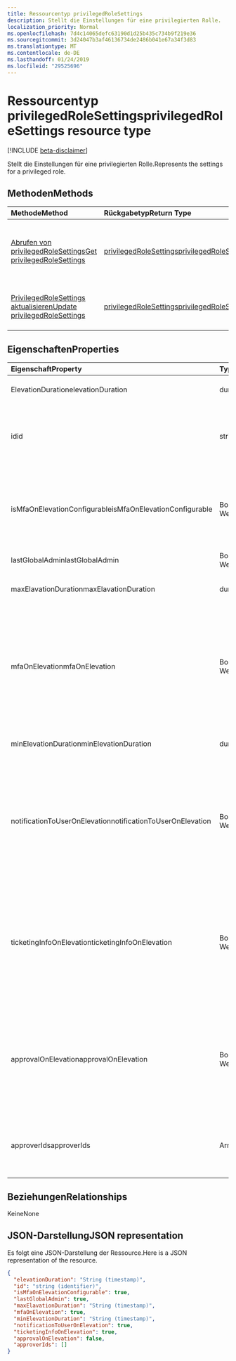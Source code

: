 ```yaml
---
title: Ressourcentyp privilegedRoleSettings
description: Stellt die Einstellungen für eine privilegierten Rolle.
localization_priority: Normal
ms.openlocfilehash: 7d4c14065defc63190d1d25b435c734b9f219e36
ms.sourcegitcommit: 3d24047b3af46136734de2486b041e67a34f3d83
ms.translationtype: MT
ms.contentlocale: de-DE
ms.lasthandoff: 01/24/2019
ms.locfileid: "29525696"
---
```

# <a name="privilegedrolesettings-resource-type"></a><span data-ttu-id="76f76-103">Ressourcentyp privilegedRoleSettings</span><span class="sxs-lookup"><span data-stu-id="76f76-103">privilegedRoleSettings resource type</span></span>

[!INCLUDE [beta-disclaimer](../../includes/beta-disclaimer.md)]

<span data-ttu-id="76f76-104">Stellt die Einstellungen für eine privilegierten Rolle.</span><span class="sxs-lookup"><span data-stu-id="76f76-104">Represents the settings for a privileged role.</span></span>


## <a name="methods"></a><span data-ttu-id="76f76-105">Methoden</span><span class="sxs-lookup"><span data-stu-id="76f76-105">Methods</span></span>

| <span data-ttu-id="76f76-106">Methode</span><span class="sxs-lookup"><span data-stu-id="76f76-106">Method</span></span>           | <span data-ttu-id="76f76-107">Rückgabetyp</span><span class="sxs-lookup"><span data-stu-id="76f76-107">Return Type</span></span>    |<span data-ttu-id="76f76-108">Beschreibung</span><span class="sxs-lookup"><span data-stu-id="76f76-108">Description</span></span>|
|:---------------|:--------|:----------|
|[<span data-ttu-id="76f76-109">Abrufen von privilegedRoleSettings</span><span class="sxs-lookup"><span data-stu-id="76f76-109">Get privilegedRoleSettings</span></span>](../api/privilegedrolesettings-get.md) | [<span data-ttu-id="76f76-110">privilegedRoleSettings</span><span class="sxs-lookup"><span data-stu-id="76f76-110">privilegedRoleSettings</span></span>](privilegedrolesettings.md) |<span data-ttu-id="76f76-111">Lesen Sie Eigenschaften und Beziehungen des PrivilegedRoleSettings-Objekts.</span><span class="sxs-lookup"><span data-stu-id="76f76-111">Read properties and relationships of privilegedRoleSettings object.</span></span>|
|[<span data-ttu-id="76f76-112">PrivilegedRoleSettings aktualisieren</span><span class="sxs-lookup"><span data-stu-id="76f76-112">Update privilegedRoleSettings</span></span>](../api/privilegedrolesettings-update.md) | [<span data-ttu-id="76f76-113">privilegedRoleSettings</span><span class="sxs-lookup"><span data-stu-id="76f76-113">privilegedRoleSettings</span></span>](privilegedrolesettings.md) |<span data-ttu-id="76f76-114">PrivilegedRoleSettings-Objekt zu aktualisieren.</span><span class="sxs-lookup"><span data-stu-id="76f76-114">Update privilegedRoleSettings object.</span></span>|
## <a name="properties"></a><span data-ttu-id="76f76-115">Eigenschaften</span><span class="sxs-lookup"><span data-stu-id="76f76-115">Properties</span></span>
| <span data-ttu-id="76f76-116">Eigenschaft</span><span class="sxs-lookup"><span data-stu-id="76f76-116">Property</span></span>     | <span data-ttu-id="76f76-117">Typ</span><span class="sxs-lookup"><span data-stu-id="76f76-117">Type</span></span>   |<span data-ttu-id="76f76-118">Beschreibung</span><span class="sxs-lookup"><span data-stu-id="76f76-118">Description</span></span>|
|:---------------|:--------|:----------|
|<span data-ttu-id="76f76-119">ElevationDuration</span><span class="sxs-lookup"><span data-stu-id="76f76-119">elevationDuration</span></span>|<span data-ttu-id="76f76-120">duration</span><span class="sxs-lookup"><span data-stu-id="76f76-120">duration</span></span>|<span data-ttu-id="76f76-121">Die Dauer, wenn die Rolle aktiviert ist.</span><span class="sxs-lookup"><span data-stu-id="76f76-121">The duration when the role is activated.</span></span>|
|<span data-ttu-id="76f76-122">id</span><span class="sxs-lookup"><span data-stu-id="76f76-122">id</span></span>|<span data-ttu-id="76f76-123">string</span><span class="sxs-lookup"><span data-stu-id="76f76-123">string</span></span>| <span data-ttu-id="76f76-124">Der eindeutige Bezeichner für die rolleneinstellungen.</span><span class="sxs-lookup"><span data-stu-id="76f76-124">The unique identifier for the role settings.</span></span> <span data-ttu-id="76f76-125">Schreibgeschützt.</span><span class="sxs-lookup"><span data-stu-id="76f76-125">Read-only.</span></span>|
|<span data-ttu-id="76f76-126">isMfaOnElevationConfigurable</span><span class="sxs-lookup"><span data-stu-id="76f76-126">isMfaOnElevationConfigurable</span></span>|<span data-ttu-id="76f76-127">Boolescher Wert</span><span class="sxs-lookup"><span data-stu-id="76f76-127">boolean</span></span>|<span data-ttu-id="76f76-128">**true,** Wenn MfaOnElevation konfigurierbar ist.</span><span class="sxs-lookup"><span data-stu-id="76f76-128">**true** if mfaOnElevation is configurable.</span></span> <span data-ttu-id="76f76-129">**false,** Wenn MfaOnElevation nicht konfigurierbar ist.</span><span class="sxs-lookup"><span data-stu-id="76f76-129">**false** if mfaOnElevation is not configurable.</span></span>|
|<span data-ttu-id="76f76-130">lastGlobalAdmin</span><span class="sxs-lookup"><span data-stu-id="76f76-130">lastGlobalAdmin</span></span>|<span data-ttu-id="76f76-131">Boolescher Wert</span><span class="sxs-lookup"><span data-stu-id="76f76-131">boolean</span></span>|<span data-ttu-id="76f76-132">Verwendet nur intern.</span><span class="sxs-lookup"><span data-stu-id="76f76-132">Internal used only.</span></span>|
|<span data-ttu-id="76f76-133">maxElavationDuration</span><span class="sxs-lookup"><span data-stu-id="76f76-133">maxElavationDuration</span></span>|<span data-ttu-id="76f76-134">duration</span><span class="sxs-lookup"><span data-stu-id="76f76-134">duration</span></span>|<span data-ttu-id="76f76-135">Maximale Dauer für die aktivierte Rolle.</span><span class="sxs-lookup"><span data-stu-id="76f76-135">Maximal duration for the activated role.</span></span>|
|<span data-ttu-id="76f76-136">mfaOnElevation</span><span class="sxs-lookup"><span data-stu-id="76f76-136">mfaOnElevation</span></span>|<span data-ttu-id="76f76-137">Boolescher Wert</span><span class="sxs-lookup"><span data-stu-id="76f76-137">boolean</span></span>|<span data-ttu-id="76f76-138">**true,** Wenn mehrstufiger Authentifizierung das erforderlich ist, um die Rolle zu aktivieren.</span><span class="sxs-lookup"><span data-stu-id="76f76-138">**true** if MFA is required to activate the role.</span></span> <span data-ttu-id="76f76-139">**false,** Wenn mehrstufiger Authentifizierung das nicht erforderlich ist, um die Rolle zu aktivieren.</span><span class="sxs-lookup"><span data-stu-id="76f76-139">**false** if MFA is not required to activate the role.</span></span>|
|<span data-ttu-id="76f76-140">minElevationDuration</span><span class="sxs-lookup"><span data-stu-id="76f76-140">minElevationDuration</span></span>|<span data-ttu-id="76f76-141">duration</span><span class="sxs-lookup"><span data-stu-id="76f76-141">duration</span></span>|<span data-ttu-id="76f76-142">Minimale Dauer für die aktivierte Rolle.</span><span class="sxs-lookup"><span data-stu-id="76f76-142">Minimal duration for the activated role.</span></span>|
|<span data-ttu-id="76f76-143">notificationToUserOnElevation</span><span class="sxs-lookup"><span data-stu-id="76f76-143">notificationToUserOnElevation</span></span>|<span data-ttu-id="76f76-144">Boolescher Wert</span><span class="sxs-lookup"><span data-stu-id="76f76-144">boolean</span></span>|<span data-ttu-id="76f76-145">**true,** Wenn für den Endbenutzer Benachrichtigung senden, wenn die Rolle aktiviert ist.</span><span class="sxs-lookup"><span data-stu-id="76f76-145">**true** if send notification to the end user when the role is activated.</span></span> <span data-ttu-id="76f76-146">**false,** Wenn keine Benachrichtigung senden, wenn die Rolle aktiviert ist.</span><span class="sxs-lookup"><span data-stu-id="76f76-146">**false** if do not send notification when the role is activated.</span></span>|
|<span data-ttu-id="76f76-147">ticketingInfoOnElevation</span><span class="sxs-lookup"><span data-stu-id="76f76-147">ticketingInfoOnElevation</span></span>|<span data-ttu-id="76f76-148">Boolescher Wert</span><span class="sxs-lookup"><span data-stu-id="76f76-148">boolean</span></span>|<span data-ttu-id="76f76-149">**true,** Wenn die Informationen zur erforderlichen wann ist die Rolle zu aktivieren.</span><span class="sxs-lookup"><span data-stu-id="76f76-149">**true** if the ticketing information is required when activate the role.</span></span> <span data-ttu-id="76f76-150">**false,** Wenn die Informationen zur nicht erforderlich bei ist die Rolle zu aktivieren.</span><span class="sxs-lookup"><span data-stu-id="76f76-150">**false** if the ticketing information is not required when activate the role.</span></span>|
|<span data-ttu-id="76f76-151">approvalOnElevation</span><span class="sxs-lookup"><span data-stu-id="76f76-151">approvalOnElevation</span></span>|<span data-ttu-id="76f76-152">Boolescher Wert</span><span class="sxs-lookup"><span data-stu-id="76f76-152">boolean</span></span>|<span data-ttu-id="76f76-153">**true,** Wenn die Genehmigung erforderlich wann ist die Rolle zu aktivieren.</span><span class="sxs-lookup"><span data-stu-id="76f76-153">**true** if the approval is required when activate the role.</span></span> <span data-ttu-id="76f76-154">**false,** Wenn die Genehmigung ist nicht erforderlich bei die Rolle zu aktivieren.</span><span class="sxs-lookup"><span data-stu-id="76f76-154">**false** if the approval is not required when activate the role.</span></span>|
|<span data-ttu-id="76f76-155">approverIds</span><span class="sxs-lookup"><span data-stu-id="76f76-155">approverIds</span></span>|<span data-ttu-id="76f76-156">Array</span><span class="sxs-lookup"><span data-stu-id="76f76-156">array</span></span>|<span data-ttu-id="76f76-157">Liste der Genehmigung-Ids, wenn die Genehmigung für die Aktivierung erforderlich ist.</span><span class="sxs-lookup"><span data-stu-id="76f76-157">List of Approval ids, if approval is required for activation.</span></span>|

## <a name="relationships"></a><span data-ttu-id="76f76-158">Beziehungen</span><span class="sxs-lookup"><span data-stu-id="76f76-158">Relationships</span></span>
<span data-ttu-id="76f76-159">Keine</span><span class="sxs-lookup"><span data-stu-id="76f76-159">None</span></span>


## <a name="json-representation"></a><span data-ttu-id="76f76-160">JSON-Darstellung</span><span class="sxs-lookup"><span data-stu-id="76f76-160">JSON representation</span></span>

<span data-ttu-id="76f76-161">Es folgt eine JSON-Darstellung der Ressource.</span><span class="sxs-lookup"><span data-stu-id="76f76-161">Here is a JSON representation of the resource.</span></span>

<!-- {
  "blockType": "resource",
  "optionalProperties": [

  ],
  "@odata.type": "microsoft.graph.privilegedRoleSettings"
}-->

```json
{
  "elevationDuration": "String (timestamp)",
  "id": "string (identifier)",
  "isMfaOnElevationConfigurable": true,
  "lastGlobalAdmin": true,
  "maxElavationDuration": "String (timestamp)",
  "mfaOnElevation": true,
  "minElevationDuration": "String (timestamp)",
  "notificationToUserOnElevation": true,
  "ticketingInfoOnElevation": true,
  "approvalOnElevation": false,
  "approverIds": []
}

```

<!-- uuid: 8fcb5dbc-d5aa-4681-8e31-b001d5168d79
2015-10-25 14:57:30 UTC -->
<!--
{
  "type": "#page.annotation",
  "description": "privilegedRoleSettings resource",
  "keywords": "",
  "section": "documentation",
  "tocPath": "",
  "suppressions": [
    "Error: /api-reference/beta/resources/privilegedrolesettings.md:\r\n      Exception processing links.\r\n    System.ArgumentException: Link Definition was null. Link text: !INCLUDE [beta-disclaimer](../../includes/beta-disclaimer.md)\r\n      at ApiDoctor.Validation.DocFile.get_LinkDestinations()\r\n      at ApiDoctor.Validation.DocSet.ValidateLinks(Boolean includeWarnings, String[] relativePathForFiles, IssueLogger issues, Boolean requireFilenameCaseMatch, Boolean printOrphanedFiles)"
  ]
}
-->
